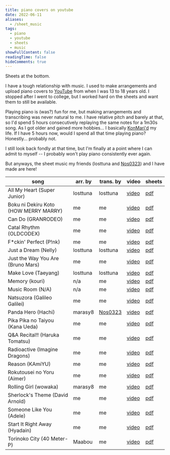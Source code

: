 ```yaml
---
title: piano covers on youtube
date: 2022-06-11
aliases:
  - /sheet_music
tags:
  - piano
  - youtube
  - sheets
  - music
showFullContent: false
readingTime: false
hideComments: true
---
```


Sheets at the bottom.

I have a tough relationship with music. I used to make arrangements and upload piano covers to [YouTube](https://www.youtube.com/chris3169512) from when I was 13 to 18 years old. I stopped after I went to college, but I worked hard on the sheets and want them to still be available.

Playing piano is (was?) fun for me, but making arrangements and transcribing was never natural to me. I have relative pitch and barely at that, so I'd spend 5 hours consecutively replaying the same notes for a 1m30s song. As I got older and gained more hobbies... I basically [KonMari'd](https://konmari.com/about-the-konmari-method/) my life. If I have 5 hours now, would I spend all that time playing piano? Honestly... probably not.

I still look back fondly at that time, but I'm finally at a point where I can admit to myself -- I probably won't play piano consistently ever again.

But anyways, the sheet music my friends (losttuna and [Nos0323](https://youtube.com/nos0323)) and I have made are here!

| song                                  | arr. by  | trans. by                              | video                                                | sheets                                 |
| ------------------------------------- | -------- | -------------------------------------- | ---------------------------------------------------- | -------------------------------------- |
| All My Heart (Super Junior)           | losttuna | losttuna                               | [video](https://www.youtube.com/watch?v=f7FxPUyu2Sw) | [pdf](https://cloudup.com/iydn7CToLpB) |
| Boku ni Dekiru Koto (HOW MERRY MARRY) | me       | me                                     | [video](https://www.youtube.com/watch?v=EuXVUqK3qKU) | [pdf](https://cloudup.com/iVzWokLoBwb) |
| Can Do (GRANRODEO)                    | me       | me                                     | [video](https://www.youtube.com/watch?v=9KIMGCBUMHg) | [pdf](https://cloudup.com/i41B08ni9px) |
| Catal Rhythm (OLDCODEX)               | me       | me                                     | [video](https://www.youtube.com/watch?v=nlfuH4n7twQ) | [pdf](https://cloudup.com/iFxV1a0nrnW) |
| F\*ckin\' Perfect (P!nk)              | me       | me                                     | [video](https://www.youtube.com/watch?v=LqO6iVQtos8) | [pdf](https://cloudup.com/i7yz8LXiXMD) |
| Just a Dream (Nelly)                  | losttuna | losttuna                               | [video](https://www.youtube.com/watch?v=SCkrQzGBqEo) | [pdf](https://cloudup.com/i57yjPAzDr2) |
| Just the Way You Are (Bruno Mars)     | me       | me                                     | [video](https://www.youtube.com/watch?v=hnr9nKWg9so) | [pdf](https://cloudup.com/iPhi2wG72ao) |
| Make Love (Taeyang)                   | losttuna | losttuna                               | [video](https://www.youtube.com/watch?v=leUn3bpnk0Q) | [pdf](https://cloudup.com/iQ6Ioib_zRs) |
| Memory (kouri)                        | n/a      | me                                     | [video](https://www.youtube.com/watch?v=zXdrswF656c) | [pdf](https://cloudup.com/iSOADaKO09J) |
| Music Room (N/A)                      | n/a      | me                                     | [video](https://www.youtube.com/watch?v=2IfcHjjqlms) | [pdf](https://cloudup.com/i1v6Zw00s-Z) |
| Natsuzora (Galileo Galilei)           | me       | me                                     | [video](https://www.youtube.com/watch?v=uuStFpXvCaA) | [pdf](https://cloudup.com/iw1uJf0ltfV) |
| Panda Hero (Hachi)                    | marasy8  | [Nos0323](https://youtube.com/nos0323) | [video](https://www.youtube.com/watch?v=kocDzwjA6-I) | [pdf](https://cloudup.com/if7c1AxlMCY) |
| Pika Pika no Taiyou (Kana Ueda)       | me       | me                                     | [video](https://www.youtube.com/watch?v=ETu519nZcIA) | [pdf](https://cloudup.com/iv0XizrORZt) |
| Q&A Recital!! (Haruka Tomatsu)        | me       | me                                     | [video](https://www.youtube.com/watch?v=aLRGhvORqUA) | [pdf](https://cloudup.com/iUIsWntCi0t) |
| Radioactive (Imagine Dragons)         | me       | me                                     | [video](https://www.youtube.com/watch?v=kH0oV5ALHVE) | [pdf](https://cloudup.com/iEjX418TMO5) |
| Reason (KAmiYU)                       | me       | me                                     | [video](https://www.youtube.com/watch?v=goe3OoG_8Nw) | [pdf](https://cloudup.com/iH_REXq9-Th) |
| Rokutousei no Yoru (Aimer)            | me       | me                                     | [video](https://www.youtube.com/watch?v=pLx_0wyPUfo) | [pdf](https://cloudup.com/iH3vl9-p6nt) |
| Rolling Girl (wowaka)                 | marasy8  | me                                     | [video](https://www.youtube.com/watch?v=lfo6e9_rWVo) | [pdf](https://cloudup.com/iyV9M0HX0dS) |
| Sherlock's Theme (David Arnold)       | me       | me                                     | [video](https://www.youtube.com/watch?v=swQJ2zcXWZM) | [pdf](https://cloudup.com/iWDDGIJGmWZ) |
| Someone Like You (Adele)              | me       | me                                     | [video](https://www.youtube.com/watch?v=y8b4_kGuj7k) | [pdf](https://cloudup.com/i4jQchH_GQL) |
| Start It Right Away (Hyadain)         | me       | me                                     | [video](https://www.youtube.com/watch?v=GqR6bK_gFyg) | [pdf](https://cloudup.com/iL49wI2YtYj) |
| Torinoko City (40 Meter-P)            | Maabou   | me                                     | [video](https://www.youtube.com/watch?v=XkeHXADgTsc) | [pdf](https://cloudup.com/iDvy1FWumLb) |

